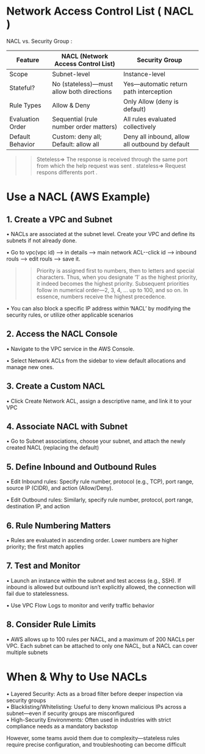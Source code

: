 <h1>Network Access Control List ( NACL ) </h1>

NACL vs. Security Group :

| Feature          | NACL (Network Access Control List)        | Security Group                                                                               |
| ---------------- | ----------------------------------------- | -------------------------------------------------------------------------------------------- |
| Scope            | Subnet-level                              | Instance-level                                                                               |
| Stateful?        | No (stateless)—must allow both directions | Yes—automatic return path interception                                                       |
| Rule Types       | Allow & Deny                              | Only Allow (deny is default)                                                                 |
| Evaluation Order | Sequential (rule number order matters)    | All rules evaluated collectively                                                             |
| Default Behavior | Custom: deny all; Default: allow all      | Deny all inbound, allow all outbound by default                                              |

>> Steteless=> The response is received through the same port from which the help request was sent .
>> stateless=> Request respons differents port .

<h1>Use a NACL (AWS Example)</h1>

<h2>1.  Create a VPC and Subnet</h2>

• NACLs are associated at the subnet level. Create your VPC and define its subnets if not already done.

• Go to vpc(vpc id) --> in details --> main network ACL--click id --> inbound rouls --> edit rouls --> save it.
>>Priority is assigned first to numbers, then to letters and special characters. Thus, when you designate ‘1’ as the highest priority, it indeed becomes the highest priority. Subsequent priorities follow in numerical order—2, 3, 4, ... up to 100, and so on. In essence, numbers receive the highest precedence.

• You can also block a specific IP address within ‘NACL’ by modifying the security rules, or utilize other applicable scenarios

<h2>2. Access the NACL Console</h2>

• Navigate to the VPC service in the AWS Console.

• Select Network ACLs from the sidebar to view default allocations and manage new ones.

<h2>3. Create a Custom NACL</h2>

• Click Create Network ACL, assign a descriptive name, and link it to your VPC 

<h2>4. Associate NACL with Subnet</h2>

• Go to Subnet associations, choose your subnet, and attach the newly created NACL (replacing the default) 

<h2>5. Define Inbound and Outbound Rules</h2>

• Edit Inbound rules: Specify rule number, protocol (e.g., TCP), port range, source IP (CIDR), and action (Allow/Deny).

• Edit Outbound rules: Similarly, specify rule number, protocol, port range, destination IP, and action 

<h2>6. Rule Numbering Matters</h2>

• Rules are evaluated in ascending order. Lower numbers are higher priority; the first match applies 

<h2>7. Test and Monitor</h2>

 • Launch an instance within the subnet and test access (e.g., SSH). If inbound is allowed but outbound isn’t explicitly allowed, the connection will fail due to statelessness.

 • Use VPC Flow Logs to monitor and verify traffic behavior 

<h2>8. Consider Rule Limits</h2>

 • AWS allows up to 100 rules per NACL, and a maximum of 200 NACLs per VPC. Each subnet can be attached to only one NACL, but a NACL can cover multiple subnets 


<h1>When & Why to Use NACLs</h1>

 • Layered Security: Acts as a broad filter before deeper inspection via security groups <br>
 • Blacklisting/Whitelisting: Useful to deny known malicious IPs across a subnet—even if security groups are misconfigured <br>
 • High-Security Environments: Often used in industries with strict compliance needs as a mandatory backstop <br>

 
 However, some teams avoid them due to complexity—stateless rules require precise configuration, and troubleshooting can become difficult


